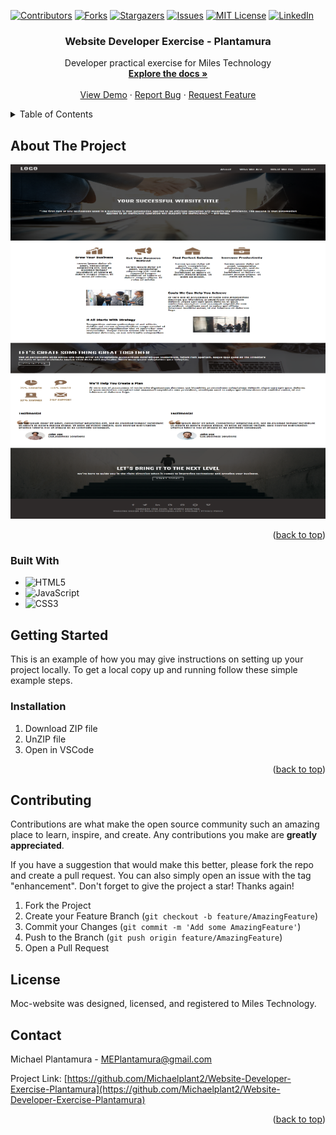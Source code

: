 <!-- PROJECT SHIELDS -->
[![Contributors][contributors-shield]][contributors-url]
[![Forks][forks-shield]][forks-url]
[![Stargazers][stars-shield]][stars-url]
[![Issues][issues-shield]][issues-url]
[![MIT License][license-shield]][license-url]
[![LinkedIn][linkedin-shield]][linkedin-url]



<h3 align="center">Website Developer Exercise - Plantamura</h3>

  <p align="center">
    Developer practical exercise for Miles Technology
    <br />
    <a href="https://github.com/Michaelplant2/Website-Developer-Exercise-Plantamura"><strong>Explore the docs »</strong></a>
    <br />
    <br />
    <a href="https://main.d17264xdsj2r7g.amplifyapp.com/">View Demo</a>
    ·
    <a href="https://github.com/Michaelplant2/Website-Developer-Exercise-Plantamura/issues">Report Bug</a>
    ·
    <a href="https://github.com/Michaelplant2/Website-Developer-Exercise-Plantamura/issues">Request Feature</a>
  </p>
</div>



<!-- TABLE OF CONTENTS -->
<details>
  <summary>Table of Contents</summary>
  <ol>
    <li>
      <a href="#about-the-project">About The Project</a>
      <ul>
        <li><a href="#built-with">Built With</a></li>
      </ul>
    </li>
    <li>
      <a href="#getting-started">Getting Started</a>
      <ul>
        <li><a href="#installation">Installation</a></li>
      </ul>
    </li>
    <li><a href="#contributing">Contributing</a></li>
    <li><a href="#license">License</a></li>
    <li><a href="#contact">Contact</a></li>
  </ol>
</details>



<!-- ABOUT THE PROJECT -->
## About The Project

<img src="/images/Project-screenshot.png" />

<p align="right">(<a href="#readme">back to top</a>)</p>



### Built With

* ![HTML5](https://img.shields.io/badge/html5-%23E34F26.svg?style=for-the-badge&logo=html5&logoColor=white)
* ![JavaScript](https://img.shields.io/badge/javascript-%23323330.svg?style=for-the-badge&logo=javascript&logoColor=%23F7DF1E)
* ![CSS3](https://img.shields.io/badge/css3-%231572B6.svg?style=for-the-badge&logo=css3&logoColor=white)


<!-- GETTING STARTED -->
## Getting Started

This is an example of how you may give instructions on setting up your project locally.
To get a local copy up and running follow these simple example steps.

### Installation

1. Download ZIP file
2. UnZIP file
3. Open in VSCode

<p align="right">(<a href="#readme">back to top</a>)</p>


<!-- CONTRIBUTING -->
## Contributing

Contributions are what make the open source community such an amazing place to learn, inspire, and create. Any contributions you make are **greatly appreciated**.

If you have a suggestion that would make this better, please fork the repo and create a pull request. You can also simply open an issue with the tag "enhancement".
Don't forget to give the project a star! Thanks again!

1. Fork the Project
2. Create your Feature Branch (`git checkout -b feature/AmazingFeature`)
3. Commit your Changes (`git commit -m 'Add some AmazingFeature'`)
4. Push to the Branch (`git push origin feature/AmazingFeature`)
5. Open a Pull Request


<!-- LICENSE -->
## License

Moc-website was designed, licensed, and registered to Miles Technology.


<!-- CONTACT -->
## Contact

Michael Plantamura - MEPlantamura@gmail.com

Project Link: [https://github.com/Michaelplant2/Website-Developer-Exercise-Plantamura](https://github.com/Michaelplant2/Website-Developer-Exercise-Plantamura)

<p align="right">(<a href="#readme">back to top</a>)</p>


<!-- MARKDOWN LINKS & IMAGES -->
<!-- https://www.markdownguide.org/basic-syntax/#reference-style-links -->
[contributors-shield]: https://img.shields.io/github/contributors/Michaelplant2/Website-Developer-Exercise-Plantamura.svg?style=for-the-badge
[contributors-url]: https://github.com/Michaelplant2/Website-Developer-Exercise-Plantamura/graphs/contributors
[forks-shield]: https://img.shields.io/github/forks/Michaelplant2/Website-Developer-Exercise-Plantamura.svg?style=for-the-badge
[forks-url]: https://github.com/Michaelplant2/Website-Developer-Exercise-Plantamura/network/members
[stars-shield]: https://img.shields.io/github/stars/Michaelplant2/Website-Developer-Exercise-Plantamura.svg?style=for-the-badge
[stars-url]: https://github.com/Michaelplant2/Website-Developer-Exercise-Plantamura/stargazers
[issues-shield]: https://img.shields.io/github/issues/Michaelplant2/Website-Developer-Exercise-Plantamura.svg?style=for-the-badge
[issues-url]: https://github.com/Michaelplant2/Website-Developer-Exercise-Plantamura/issues
[license-shield]: https://img.shields.io/github/license/Michaelplant2/Website-Developer-Exercise-Plantamura.svg?style=for-the-badge
[license-url]: https://github.com/Michaelplant2/Website-Developer-Exercise-Plantamura/blob/master/LICENSE.txt
[linkedin-shield]: https://img.shields.io/badge/-LinkedIn-black.svg?style=for-the-badge&logo=linkedin&colorB=555
[linkedin-url]: https://linkedin.com/in/michael-plantamura-458347223/
[product-screenshot]: images/screenshot.png
[Next.js]: https://img.shields.io/badge/next.js-000000?style=for-the-badge&logo=nextdotjs&logoColor=white
[Next-url]: https://nextjs.org/
[React.js]: https://img.shields.io/badge/React-20232A?style=for-the-badge&logo=react&logoColor=61DAFB
[React-url]: https://reactjs.org/
[Vue.js]: https://img.shields.io/badge/Vue.js-35495E?style=for-the-badge&logo=vuedotjs&logoColor=4FC08D
[Vue-url]: https://vuejs.org/
[Angular.io]: https://img.shields.io/badge/Angular-DD0031?style=for-the-badge&logo=angular&logoColor=white
[Angular-url]: https://angular.io/
[Svelte.dev]: https://img.shields.io/badge/Svelte-4A4A55?style=for-the-badge&logo=svelte&logoColor=FF3E00
[Svelte-url]: https://svelte.dev/
[Laravel.com]: https://img.shields.io/badge/Laravel-FF2D20?style=for-the-badge&logo=laravel&logoColor=white
[Laravel-url]: https://laravel.com
[Bootstrap.com]: https://img.shields.io/badge/Bootstrap-563D7C?style=for-the-badge&logo=bootstrap&logoColor=white
[Bootstrap-url]: https://getbootstrap.com
[JQuery.com]: https://img.shields.io/badge/jQuery-0769AD?style=for-the-badge&logo=jquery&logoColor=white
[JQuery-url]: https://jquery.com 